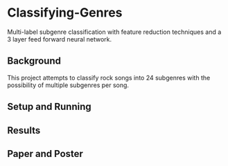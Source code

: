 # Classifying-Genres

Multi-label subgenre classification with feature reduction techniques and a 3 layer feed forward neural network. 

## Background ##

This project attempts to classify rock songs into 24 subgenres with the possibility of multiple subgenres per song.

## Setup and Running ##



## Results ##



## Paper and Poster ##

